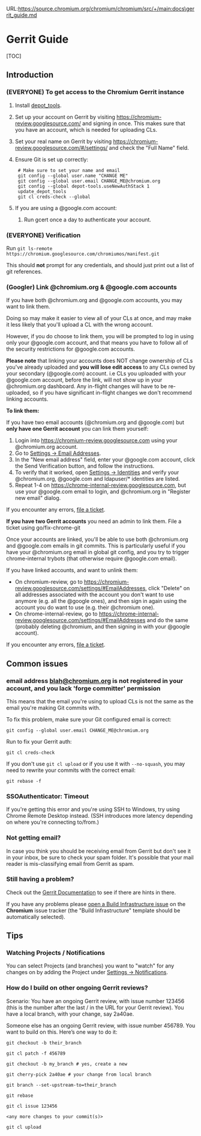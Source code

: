 URL:https://source.chromium.org/chromium/chromium/src/+/main:docs\gerrit_guide.md
# Gerrit Guide

[TOC]

## Introduction

### (EVERYONE) To get access to the Chromium Gerrit instance

1. Install
   [depot_tools](https://commondatastorage.googleapis.com/chrome-infra-docs/flat/depot_tools/docs/html/depot_tools_tutorial.html#_setting_up).

2. Set up your account on Gerrit by visiting
   https://chromium-review.googlesource.com/ and signing in once. This makes
   sure that you have an account, which is needed for uploading CLs.

3. Set your real name on Gerrit by visiting
   https://chromium-review.googlesource.com/#/settings/ and check the "Full
   Name" field.

4. Ensure Git is set up correctly:

        # Make sure to set your name and email
        git config --global user.name "CHANGE ME"
        git config --global user.email CHANGE_ME@chromium.org
        git config --global depot-tools.useNewAuthStack 1
        update_depot_tools
        git cl creds-check --global

5. If you are using a @google.com account:

    1. Run gcert once a day to authenticate your account.

### (EVERYONE) Verification

Run `git ls-remote https://chromium.googlesource.com/chromiumos/manifest.git`

This should **not** prompt for any credentials, and should just print out a list
of git references.

### (Googler) Link @chromium.org & @google.com accounts

If you have both @chromium.org and @google.com accounts, you may want to link
them.

Doing so may make it easier to view all of your CLs at once, and may make it
less likely that you'll upload a CL with the wrong account.

However, if you do choose to link them, you will be prompted to log in using
only your @google.com account, and that means you have to follow all of the
security restrictions for @google.com accounts.

**Please note** that linking your accounts does NOT change ownership of CLs
you've already uploaded and **you will lose edit access** to any CLs owned by
your secondary (@google.com) account. i.e CLs you uploaded with your @google.com
account, before the link, will not show up in your @chromium.org dashboard. Any
in-flight changes will have to be re-uploaded, so if you have significant
in-flight changes we don't recommend linking accounts.

**To link them:**

If you have two email accounts (@chromium.org and @google.com) but **only have
one Gerrit account** you can link them yourself:

1. Login into https://chromium-review.googlesource.com using your @chromium.org account.
2. Go to [Settings -> Email Addresses](https://chromium-review.googlesource.com/#/settings/EmailAddresses).
3. In the "New email address" field, enter your @google.com account, click the
   Send Verification button, and follow the instructions.
4. To verify that it worked, open [Settings ->
   Identities](https://chromium-review.googlesource.com/#/settings/web-identities)
   and verify your @chromium.org, @google.com and ldapuser/* identities are
   listed.
5. Repeat 1-4 on https://chrome-internal-review.googlesource.com, but use your
   @google.com email to login, and @chromium.org in "Register new email" dialog.

If you encounter any errors, [file a ticket](https://issues.chromium.org/issues/new?component=1456263&template=1923295).

**If you have two Gerrit accounts** you need an admin to link them. File a
ticket using go/fix-chrome-git

Once your accounts are linked, you'll be able to use both @chromium.org and
@google.com emails in git commits. This is particularly useful if you have your
@chromium.org email in global git config, and you try to trigger chrome-internal
trybots (that otherwise require @google.com email).

If you have linked accounts, and want to unlink them:

* On chromium-review, go to
  https://chromium-review.googlesource.com/settings/#EmailAddresses, click
  "Delete" on all addresses associated with the account you don't want to use
  anymore (e.g. all the @google ones), and then sign in again using the account
  you do want to use (e.g. their @chromium one).
* On chrome-internal-review, go to
  https://chrome-internal-review.googlesource.com/settings/#EmailAddresses and
  do the same (probably deleting @chromium, and then signing in with your
  @google account).

If you encounter any errors, [file a ticket](https://issues.chromium.org/issues/new?component=1456263&template=1923295).

## Common issues

### email address blah@chromium.org is not registered in your account, and you lack 'forge committer' permission

This means that the email you're using to upload CLs is not the same as the
email you're making Git commits with.

To fix this problem, make sure your Git configured email is correct:

    git config --global user.email CHANGE_ME@chromium.org

Run to fix your Gerrit auth:

    git cl creds-check

If you don't use `git cl upload` or if you use it with `--no-squash`, you may
need to rewrite your commits with the correct email:

    git rebase -f

### SSOAuthenticator: Timeout

If you're getting this error and you're using SSH to Windows, try using Chrome
Remote Desktop instead.  (SSH introduces more latency depending on where you're
connecting to/from.)

### Not getting email?

In case you think you should be receiving email from Gerrit but don't see it in
your inbox, be sure to check your spam folder. It's possible that your mail
reader is mis-classifying email from Gerrit as spam.

### Still having a problem?

Check out the [Gerrit
Documentation](https://gerrit-review.googlesource.com/Documentation/index.html)
to see if there are hints in there.

If you have any problems please [open a Build Infrastructure
issue](https://bugs.chromium.org/p/chromium/issues/entry?template=Build+Infrastructure)
on the **Chromium** issue tracker (the "Build Infrastructure" template should be
automatically selected).

## Tips

### Watching Projects / Notifications

You can select Projects (and branches) you want to "watch" for any changes on by
adding the Project under [Settings ->
Notifications](https://chromium-review.googlesource.com/settings/#Notifications).

### How do I build on other ongoing Gerrit reviews?

Scenario: You have an ongoing Gerrit review, with issue number 123456 (this is
the number after the last / in the URL for your Gerrit review). You have a local
branch, with your change, say 2a40ae.

Someone else has an ongoing Gerrit review, with issue number 456789. You want to
build on this. Here’s one way to do it:

```
git checkout -b their_branch

git cl patch -f 456789

git checkout -b my_branch # yes, create a new

git cherry-pick 2a40ae # your change from local branch

git branch --set-upstream-to=their_branch

git rebase

git cl issue 123456

<any more changes to your commit(s)>

git cl upload
```
